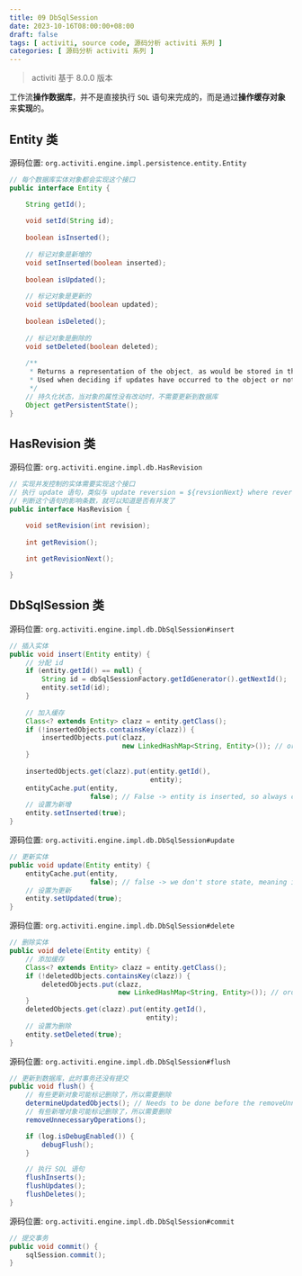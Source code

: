 ```yaml
---
title: 09 DbSqlSession
date: 2023-10-16T08:00:00+08:00
draft: false
tags: [ activiti, source code, 源码分析 activiti 系列 ]
categories: [ 源码分析 activiti 系列 ]
---
```


> activiti 基于 8.0.0 版本

工作流**操作数据库**，并不是直接执行 `SQL` 语句来完成的，而是通过**操作缓存对象**来**实现**的。

## Entity 类

源码位置: `org.activiti.engine.impl.persistence.entity.Entity`

```java
// 每个数据库实体对象都会实现这个接口
public interface Entity {

    String getId();
  
    void setId(String id);
  
    boolean isInserted();
  
    // 标记对象是新增的
    void setInserted(boolean inserted);
  
    boolean isUpdated();
  
    // 标记对象是更新的
    void setUpdated(boolean updated);
  
    boolean isDeleted();
  
    // 标记对象是删除的
    void setDeleted(boolean deleted);
  
    /**
     * Returns a representation of the object, as would be stored in the database.
     * Used when deciding if updates have occurred to the object or not since it was last loaded.
     */
    // 持久化状态，当对象的属性没有改动时，不需要更新到数据库
    Object getPersistentState();
}
```

## HasRevision 类

源码位置: `org.activiti.engine.impl.db.HasRevision`

```java
// 实现并发控制的实体需要实现这个接口
// 执行 update 语句，类似与 update reversion = ${revsionNext} where reversion = ${reversion}
// 判断这个语句的影响条数，就可以知道是否有并发了
public interface HasRevision {

    void setRevision(int revision);
  
    int getRevision();
  
    int getRevisionNext();

}
```

## DbSqlSession 类

源码位置: `org.activiti.engine.impl.db.DbSqlSession#insert`

```java
// 插入实体
public void insert(Entity entity) {
    // 分配 id
    if (entity.getId() == null) {
        String id = dbSqlSessionFactory.getIdGenerator().getNextId();
        entity.setId(id);
    }
  
    // 加入缓存
    Class<? extends Entity> clazz = entity.getClass();
    if (!insertedObjects.containsKey(clazz)) {
        insertedObjects.put(clazz,
                            new LinkedHashMap<String, Entity>()); // order of insert is important, hence LinkedHashMap
    }
  
    insertedObjects.get(clazz).put(entity.getId(),
                                   entity);
    entityCache.put(entity,
                    false); // False -> entity is inserted, so always changed
    // 设置为新增
    entity.setInserted(true);
}
```

源码位置: `org.activiti.engine.impl.db.DbSqlSession#update`

```java
// 更新实体
public void update(Entity entity) {
    entityCache.put(entity,
                    false); // false -> we don't store state, meaning it will always be seen as changed
    // 设置为更新                
    entity.setUpdated(true);
}
```

源码位置: `org.activiti.engine.impl.db.DbSqlSession#delete`

```java
// 删除实体
public void delete(Entity entity) {
    // 添加缓存
    Class<? extends Entity> clazz = entity.getClass();
    if (!deletedObjects.containsKey(clazz)) {
        deletedObjects.put(clazz,
                           new LinkedHashMap<String, Entity>()); // order of insert is important, hence LinkedHashMap
    }
    deletedObjects.get(clazz).put(entity.getId(),
                                  entity);
    // 设置为删除
    entity.setDeleted(true);
}
```

源码位置: `org.activiti.engine.impl.db.DbSqlSession#flush`

```java
// 更新到数据库，此时事务还没有提交
public void flush() {
    // 有些更新对象可能标记删除了，所以需要删除
    determineUpdatedObjects(); // Needs to be done before the removeUnnecessaryOperations, as removeUnnecessaryOperations will remove stuff from the cache
    // 有些新增对象可能标记删除了，所以需要删除
    removeUnnecessaryOperations();

    if (log.isDebugEnabled()) {
        debugFlush();
    }

    // 执行 SQL 语句 
    flushInserts();
    flushUpdates();
    flushDeletes();
}
```

源码位置: `org.activiti.engine.impl.db.DbSqlSession#commit`

```java
// 提交事务
public void commit() {
    sqlSession.commit();
}
```